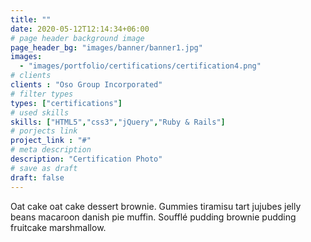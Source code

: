 ```yaml
---
title: ""
date: 2020-05-12T12:14:34+06:00
# page header background image
page_header_bg: "images/banner/banner1.jpg"
images: 
  - "images/portfolio/certifications/certification4.png"
# clients
clients : "Oso Group Incorporated"
# filter types
types: ["certifications"]
# used skills
skills: ["HTML5","css3","jQuery","Ruby & Rails"]
# porjects link
project_link : "#"
# meta description
description: "Certification Photo"
# save as draft
draft: false
---
```


Oat cake oat cake dessert brownie. Gummies tiramisu tart jujubes jelly beans macaroon danish pie muffin. Soufflé pudding brownie pudding fruitcake marshmallow.